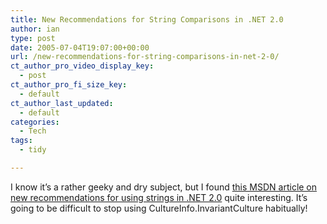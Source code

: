 ```yaml
---
title: New Recommendations for String Comparisons in .NET 2.0
author: ian
type: post
date: 2005-07-04T19:07:00+00:00
url: /new-recommendations-for-string-comparisons-in-net-2-0/
ct_author_pro_video_display_key:
  - post
ct_author_pro_fi_size_key:
  - default
ct_author_last_updated:
  - default
categories:
  - Tech
tags:
  - tidy

---
```

<!--kg-card-begin: html-->

I know it&#8217;s a rather geeky and dry subject, but I found [this MSDN article on new recommendations for using strings in .NET 2.0][1] quite interesting. It&#8217;s going to be difficult to stop using CultureInfo.InvariantCulture habitually!

<!--kg-card-end: html-->

 [1]: http://msdn.microsoft.com/netframework/default.aspx?pull=/library/en-us/dndotnet/html/StringsinNET20.asp